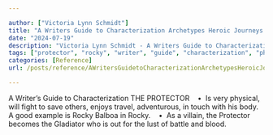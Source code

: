 ```yaml
---

author: ["Victoria Lynn Schmidt"]
title: "A Writers Guide to Characterization Archetypes Heroic Journeys and Other Elements of Dynamic Character Development - part0008_split_002.html"
date: "2024-07-19"
description: "Victoria Lynn Schmidt - A Writers Guide to Characterization Archetypes Heroic Journeys and Other Elements of Dynamic Character Development"
tags: ["protector", "rocky", "writer", "guide", "characterization", "physical", "fight", "save", "others", "enjoys", "travel", "adventurous", "touch", "body", "good", "example", "balboa", "villain", "becomes", "gladiator", "lust", "battle", "blood"]
categories: [Reference]
url: /posts/reference/AWritersGuidetoCharacterizationArchetypesHeroicJourneysandOtherElementsofDynamicCharacterDevelopment-part0008split002html

---
```



A Writer’s Guide to Characterization
THE PROTECTOR
   •  Is very physical, will fight to save others, enjoys travel, adventurous, in touch with his body. A good example is Rocky Balboa in Rocky.
   •  As a villain, the Protector becomes the Gladiator who is out for the lust of battle and blood.

